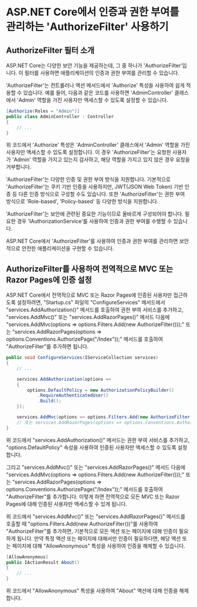 ﻿# ASP.NET Core에서 인증과 권한 부여를 관리하는 'AuthorizeFilter' 사용하기

## AuthorizeFilter 필터 소개 

ASP.NET Core는 다양한 보안 기능을 제공하는데, 그 중 하나가 'AuthorizeFilter'입니다. 이 필터를 사용하면 애플리케이션의 인증과 권한 부여를 관리할 수 있습니다.

'AuthorizeFilter'는 컨트롤러나 액션 메서드에서 'Authorize' 특성을 사용하여 쉽게 적용할 수 있습니다. 예를 들어, 다음과 같은 코드를 사용하면 'AdminController' 클래스에서 'Admin' 역할을 가진 사용자만 액세스할 수 있도록 설정할 수 있습니다.

```csharp
[Authorize(Roles = "Admin")]
public class AdminController : Controller
{
    // ...
}
```

위 코드에서 'Authorize' 특성은 'AdminController' 클래스에서 'Admin' 역할을 가진 사용자만 액세스할 수 있도록 설정합니다. 이 경우 'AuthorizeFilter'는 요청한 사용자가 'Admin' 역할을 가지고 있는지 검사하고, 해당 역할을 가지고 있지 않은 경우 요청을 거부합니다.

'AuthorizeFilter'는 다양한 인증 및 권한 부여 방식을 지원합니다. 기본적으로 'AuthorizeFilter'는 쿠키 기반 인증을 사용하지만, JWT(JSON Web Token) 기반 인증 등 다른 인증 방식으로 구성할 수도 있습니다. 또한 'AuthorizeFilter'는 권한 부여 방식으로 'Role-based', 'Policy-based' 등 다양한 방식을 지원합니다.

'AuthorizeFilter'는 보안에 관련된 중요한 기능이므로 올바르게 구성되어야 합니다. 필요한 경우 'IAuthorizationService'를 사용하여 인증과 권한 부여를 수행할 수 있습니다.

ASP.NET Core에서 'AuthorizeFilter'를 사용하여 인증과 권한 부여를 관리하면 보안적으로 안전한 애플리케이션을 구현할 수 있습니다.

## AuthorizeFilter를 사용하여 전역적으로 MVC 또는 Razor Pages에 인증 설정

ASP.NET Core에서 전역적으로 MVC 또는 Razor Pages에 인증된 사용자만 접근하도록 설정하려면, "Startup.cs" 파일의 "ConfigureServices" 메서드에서 "services.AddAuthorization()" 메서드를 호출하여 권한 부여 서비스를 추가하고, "services.AddMvc()" 또는 "services.AddRazorPages()" 메서드 다음에 "services.AddMvc(options => options.Filters.Add(new AuthorizeFilter()));" 또는 "services.AddRazorPages(options => options.Conventions.AuthorizePage("/Index"));" 메서드를 호출하여 "AuthorizeFilter"를 추가하면 됩니다.

```csharp
public void ConfigureServices(IServiceCollection services)
{
    // ...

    services.AddAuthorization(options =>
    {
        options.DefaultPolicy = new AuthorizationPolicyBuilder()
            .RequireAuthenticatedUser()
            .Build();
    });

    services.AddMvc(options => options.Filters.Add(new AuthorizeFilter()));
    // 또는 services.AddRazorPages(options => options.Conventions.AuthorizePage("/Index"));
}
```

위 코드에서 "services.AddAuthorization()" 메서드는 권한 부여 서비스를 추가하고, "options.DefaultPolicy" 속성을 사용하여 인증된 사용자만 액세스할 수 있도록 설정합니다.

그리고 "services.AddMvc()" 또는 "services.AddRazorPages()" 메서드 다음에 "services.AddMvc(options => options.Filters.Add(new AuthorizeFilter()));" 또는 "services.AddRazorPages(options => options.Conventions.AuthorizePage("/Index"));" 메서드를 호출하여 "AuthorizeFilter"를 추가합니다. 이렇게 하면 전역적으로 모든 MVC 또는 Razor Pages에 대해 인증된 사용자만 액세스할 수 있게 됩니다.

위 코드에서 "services.AddMvc()" 또는 "services.AddRazorPages()" 메서드를 호출할 때 "options.Filters.Add(new AuthorizeFilter())"를 사용하여 "AuthorizeFilter"를 추가하면, 기본적으로 모든 액션 또는 페이지에 대해 인증이 필요하게 됩니다. 만약 특정 액션 또는 페이지에 대해서만 인증이 필요하다면, 해당 액션 또는 페이지에 대해 "AllowAnonymous" 특성을 사용하여 인증을 해제할 수 있습니다.

```csharp
[AllowAnonymous]
public IActionResult About()
{
    // ...
}
```

위 코드에서 "AllowAnonymous" 특성을 사용하여 "About" 액션에 대해 인증을 해제합니다.
